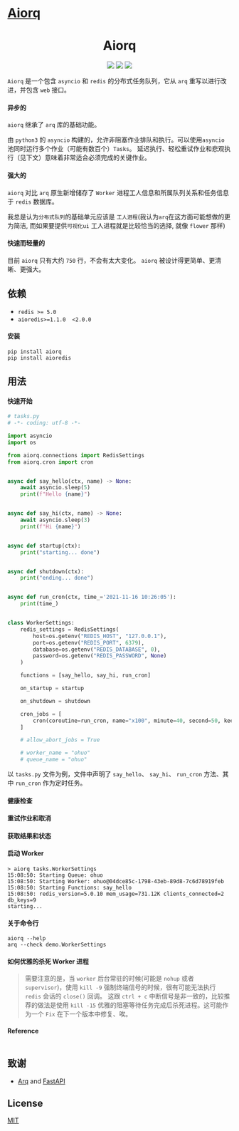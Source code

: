 # [Aiorq](https://github.com/PY-GZKY/aiorq)
<h1 align="center">Aiorq</h1>
<p align="center">
  <img src="https://img.shields.io/badge/Python-3.7 | 3.8 | 3.9-blue" />
  <img src="https://img.shields.io/badge/license-MIT-green" />
  <img src="https://img.shields.io/badge/pypi-v0.33-red" />
</p>

`Aiorq` 是一个包含 `asyncio` 和 `redis` 的分布式任务队列，它从 `arq` 重写以进行改进，并包含 `web` 接口。



#### 异步的
`aiorq` 继承了 `arq` 库的基础功能。

由 `python3` 的 `asyncio` 构建的，允许非阻塞作业排队和执行。可以使用`asyncio` 池同时运行多个作业（可能有数百个）`Tasks`。
延迟执行、轻松重试作业和悲观执行（见下文）意味着非常适合必须完成的关键作业。

#### 强大的
`aiorq` 对比 `arq` 原生新增储存了 `Worker` 进程工人信息和所属队列关系和任务信息于 `redis` 数据库。

我总是认为`分布式队列`的基础单元应该是 `工人进程`(我认为`arq`在这方面可能想做的更为简洁, 而如果要提供`可视化ui` 工人进程就是比较恰当的选择, 就像 `flower` 那样)



#### 快速而轻量的
目前 `aiorq` 只有大约 `750` 行，不会有太大变化。 `aiorq` 被设计得更简单、更清晰、更强大。



## 依赖

- `redis >= 5.0`
- `aioredis>=1.1.0  <2.0.0`

#### 安装

```shell
pip install aiorq
pip install aioredis
```

## 用法
#### 快速开始

```python
# tasks.py
# -*- coding: utf-8 -*-

import asyncio
import os

from aiorq.connections import RedisSettings
from aiorq.cron import cron


async def say_hello(ctx, name) -> None:
    await asyncio.sleep(5)
    print(f"Hello {name}")


async def say_hi(ctx, name) -> None:
    await asyncio.sleep(3)
    print(f"Hi {name}")


async def startup(ctx):
    print("starting... done")


async def shutdown(ctx):
    print("ending... done")


async def run_cron(ctx, time_='2021-11-16 10:26:05'):
    print(time_)


class WorkerSettings:
    redis_settings = RedisSettings(
        host=os.getenv("REDIS_HOST", "127.0.0.1"),
        port=os.getenv("REDIS_PORT", 6379),
        database=os.getenv("REDIS_DATABASE", 0),
        password=os.getenv("REDIS_PASSWORD", None)
    )

    functions = [say_hello, say_hi, run_cron]

    on_startup = startup

    on_shutdown = shutdown

    cron_jobs = [
        cron(coroutine=run_cron, name="x100", minute=40, second=50, keep_result_forever=True)
    ]

    # allow_abort_jobs = True

    # worker_name = "ohuo"
    # queue_name = "ohuo"
```
以 `tasks.py` 文件为例，文件中声明了 `say_hello`、 `say_hi`、 `run_cron` 方法、其中 
`run_cron` 作为定时任务。

#### 健康检查

#### 重试作业和取消

#### 获取结果和状态

#### 启动 Worker

```shell
> aiorq tasks.WorkerSettings
15:08:50: Starting Queue: ohuo
15:08:50: Starting Worker: ohuo@04dce85c-1798-43eb-89d8-7c6d78919feb
15:08:50: Starting Functions: say_hello
15:08:50: redis_version=5.0.10 mem_usage=731.12K clients_connected=2 db_keys=9
starting...
```

#### 关于命令行
```shell
aiorq --help
arq --check demo.WorkerSettings
```

#### 如何优雅的杀死 Worker 进程
> 需要注意的是，当 `worker` 后台常驻的时候(可能是 `nohup` 或者 `supervisor`)，使用 `kill -9` 强制终端信号的时候，很有可能无法执行 `redis` 会话的 `close()` 回调。
这跟 `ctrl + c` 中断信号是非一致的，比较推荐的做法是使用 `kill -15` 优雅的阻塞等待任务完成后杀死进程。这可能作为一个 `Fix` 在下一个版本中修复、唉。

#### Reference
```shell

```

## 致谢

- [Arq](https://github.com/samuelcolvin/arq) and [FastAPI](https://github.com/tiangolo/fastapi)

## License

[MIT]()
